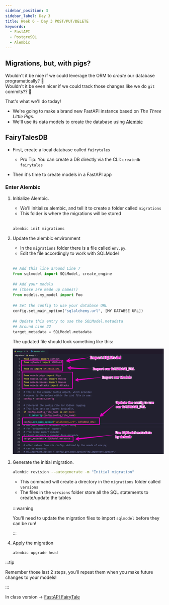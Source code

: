```yaml
---
sidebar_position: 3
sidebar_label: Day 3
title: Week 6 - Day 3 POST/PUT/DELETE
keywords:
  - FastAPI
  - PostgreSQL
  - Alembic
---
```


<!-- markdownlint-disable no-inline-html no-trailing-punctuation -->

## Migrations, but, with pigs?

Wouldn't it be nice if we could leverage the ORM to _create_ our database programatically?  :thinking:
<br/>Wouldn't it be even nicer if we could track those changes like we do `git` commits??  :thinking:

That's what we'll do today!

- We're going to make a brand new FastAPI instance based on _The Three Little Pigs_.
- We'll use its data models to create the database using [Alembic](https://alembic.sqlalchemy.org/en/latest/)

## FairyTalesDB

- First, create a local database called `fairytales`

  - Pro Tip: You can create a DB directly via the CLI: `createdb fairytales`

- Then it's time to create models in a FastAPI app

### Enter Alembic

1. Initialize Alembic.

   - We'll initialize alembic, and tell it to create a folder called `migrations`
   - This folder is where the migrations will be stored

   <br/>

   ```sh
   alembic init migrations
   ```

2. Update the alembic environment

   - In the `migrations` folder there is a file called `env.py`.
   - Edit the file accordingly to work with SQLModel

   <br/>

   ```py
   ## Add this line around Line 7
   from sqlmodel import SQLModel, create_engine

   ## Add your models
   ## (these are made up names!)
   from models.my_model import Foo

   ## Set the config to use your database URL
   config.set_main_option("sqlalchemy.url", [MY DATABSE URL])

   ## Update this entry to use the SQLModel.metadata
   ## Around Line 22
   target_metadata = SQLModel.metadata
   ```

   The updated file should look something like this:

   ![env.py updates](./img/env_py_updates.png)

3. Generate the initial migration.

   ```sh
   alembic revision --autogenerate -m "Initial migration"
   ```

   - This command will create a directory in the `migrations` folder called `versions`
   - The files in the `versions` folder store all the SQL statements to create/update the tables

   <br/>
   :::warning

   You'll need to update the migration files to import `sqlmodel` before they can be run!

   :::

4. Apply the migration

   ```sh
   alembic upgrade head
   ```

:::tip

Remember those last 2 steps, you'll repeat them when you make future changes to your models!

:::

In class version -> [FastAPI FairyTale](https://github.com/seanrreid/fastapi_sqlmodel_fairytale)
